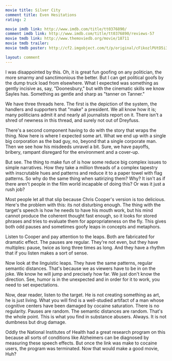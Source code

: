 ```yaml
---
movie title: Silver City
comment title: Even Hesitations
rating: 2

movie imdb link: http://www.imdb.com/title/tt0376890/
comment imdb link: http://www.imdb.com/title/tt0376890/reviews-57
movie tmdb link: http://www.themoviedb.org/movie/18711
movie tmdb trailer: 
movie tmdb poster: http://cf2.imgobject.com/t/p/original/cFikozlPUtD5i3U9ajhMyj7RT2T.jpg

layout: comment
---
```


I was disappointed by this. Oh, it is great fun goofing on any politician, the more smarmy and sanctimonious the better. But I can get political goofs by the dump truck load from elsewhere. What I expected was something as gently incisive as, say, "Doonesbury," but with the cinematic skills we know Sayles has. Something as gentle and sharp as "tanner on Tanner."

We have three threads here. The first is the depiction of the system, the handlers and supporters that "make" a president. We all know how it is; many politicians admit it and nearly all journalists report on it. There isn't a shred of newness in this thread, and surely not out of Dreyfuss. 

There's a second component having to do with the story that wraps the thing. Now here is where I expected some art. What we end up with a single big corporation as the bad guy, no, beyond that a single corporate man. Then we see how his misdeeds unravel a bit. Sure, we have payoffs, bribery, rampant disregard for the environment and a cover-up.

But see. The thing to make fun of is how some reduce big complex issues to simple narratives. How they take a million threads of a complex tapestry with inscrutable hues and patterns and reduce it to a paper towel with flag patterns. So why do the same thing when satirizing them? Why? It isn't as if there aren't people in the film world incapable of doing this? Or was it just a rush job?

Most people let all that slip because Chris Cooper's version is too delicious. Here's the problem with this: its not disturbing enough. The thing with the target's speech is how he needs to have his mouth work, but his mind cannot produce the coherent thought fast enough, so it looks for stored phrases and tries to evaluate them for appropriateness on the fly. This gives both odd pauses and sometimes goofy leaps in concepts and metaphors.

Listen to Cooper and pay attention to the leaps. Both are fabricated for dramatic effect. The pauses are regular. They're not even, but they have multiples: pause, twice as long three times as long. And they have a rhythm that if you listen makes a sort of sense.

Now look at the linguistic leaps. They have the same patterns, regular semantic distances. That's because we as viewers have to be in on the joke. We know he will jump and precisely how far. We just don't know the direction. See, humor is in the unexpected and in order for it to work, you need to set expectations.

Now, dear reader, listen to the target. He is not creating something as art, he is just living. What you will find is a well-studied artifact of a man whose cognitive centers have been damaged by cocaine saturation. There is no regularity. Pauses are random. The semantic distances are random. That's the whole point. This is what you find in substance abusers. Always. It is not dumbness but drug damage.

Oddly the National Institutes of Health had a great research program on this because all sorts of conditions like Alzheimers can be diagnosed by measuring these speech effects. But once the link was make to cocaine users, the program was terminated. Now that would make a good movie, Huh?